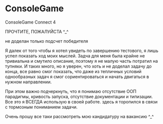 # ConsoleGame
ConsoleGame Connect 4

ПРОЧТИТЕ, ПОЖАЛУЙСТА ^_^

не доделан только подсчет победителя

Я далек от того чтобы я хотел увидеть по завершению тестового, я лишь успел показать ход моих мыслей.
Задча для меня была крайне не тривиальна и смутило описание, поэтому я не малую часть потратил на тупняки. И таких много, но я уверен, что хоть и не доделал задачу до конца, все равно смог показать, что даже из тепличных условий однообразных задач я смог сориентироваться и начать двигаться в нужном направлении.

При этом важно подчеркнуть, что я понимаю отсутствие ООП парадигмы, кривость запуска, отсутствие документации и типизации. Все это я ВСЕГДА использую в своей работе. здесь я торопился в связи с тормозным пониманием задачи.

Очень прошу все таки рассмотреть мою кандидатуру на вакансию ^_^
